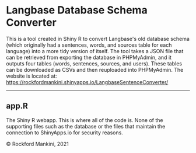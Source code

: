 # Langbase Database Schema Converter

This is a tool created in Shiny R to convert Langbase's old database schema (which originally had a sentences, words, and sources table for each language) into a more tidy version of itself. 
The tool takes a JSON file that can be retrieved from exporting the database in PHPMyAdmin, and it outputs four tables (words, sentences, sources, and users). 
These tables can be downloaded as CSVs and then reuploaded into PHPMyAdmin. The website is located at: https://rockfordmankini.shinyapps.io/LangbaseSentenceConverter/

***

## app.R

The Shiny R webapp. This is where all of the code is. None of the supporting files such as the database or the files that maintain the connection to ShinyApps.io for security reasons.

© Rockford Mankini, 2021